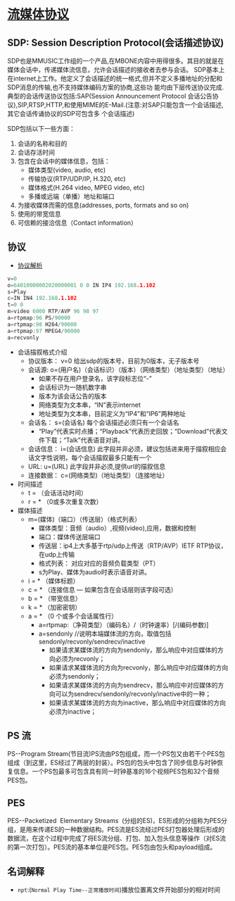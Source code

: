 # [流媒体协议](https://cloud.tencent.com/developer/article/1174457)

## SDP: Session Description Protocol(会话描述协议)

SDP也是MMUSIC工作组的一个产品,在MBONE内容中用得很多。其目的就是在媒体会话中，传递媒体流信息，允许会话描述的接收者去参与会话。 SDP基本上在internet上工作。他定义了会话描述的统一格式,但并不定义多播地址的分配和SDP消息的传输,也不支持媒体编码方案的协商,这些功 能均由下层传送协议完成.典型的会话传送协议包括:SAP(Session Announcement Protocol 会话公告协议),SIP,RTSP,HTTP,和使用MIME的E-Mail.(注意:对SAP只能包含一个会话描述,其它会话传诵协议的SDP可包含多 个会话描述)

SDP包括以下一些方面：

1. 会话的名称和目的
2. 会话存活时间
3. 包含在会话中的媒体信息，包括：
   - 媒体类型(video, audio, etc)
   - 传输协议(RTP/UDP/IP, H.320, etc)
   - 媒体格式(H.264 video, MPEG video, etc)
   - 多播或远端（单播）地址和端口
4. 为接收媒体而需的信息(addresses, ports, formats and so on)
5. 使用的带宽信息
6. 可信赖的接洽信息（Contact information）

## 协议

- [协议解析](https://blog.csdn.net/machh/article/details/51873690)

```c
v=0
o=64010000002020000001 0 0 IN IP4 192.168.1.102
s=Play
c=IN IN4 192.168.1.102
t=0 0
m=video 6000 RTP/AVP 96 98 97
a=rtpmap:96 PS/90000
a=rtpmap:98 H264/90000
a=rtpmap:97 MPEG4/90000
a=recvonly
```

- 会话描叙格式介绍
  - 协议版本： v=0 给出sdp的版本号，目前为0版本，无子版本号
  - 会话源: o=(用户名)（会话标识）（版本）（网络类型）（地址类型）（地址）
    - 如果不存在用户登录名，该字段标志位“-”
    - 会话标识为一随机数字串
    - 版本为该会话公告的版本
    - 网络类型为文本串，“IN”表示internet
    - 地址类型为文本串，目前定义为“IP4”和“IP6”两种地址
  - 会话名： s=(会话名) 每个会话描述必须只有一个会话名
    - “Play”代表实时点播；“Playback”代表历史回放；“Download”代表文件下载；“Talk”代表语音对讲。
  - 会话信息： i=(会话信息) 此字段并非必须，建议包括进来用于描叙相应会话文字性说明，每个会话描叙最多只能有一个
  - URL: u=(URL) 此字段并非必须,提供url的描叙信息
  - 连接数据： c=(网络类型)（地址类型）（连接地址）
- 时间描述
  - t = （会话活动时间）
  - r = * （0或多次重复次数）
- 媒体描述
  - m=(媒体)（端口）（传送层）（格式列表）
    - 媒体类型：音频（audio）,视频(video),应用，数据和控制
    - 端口：媒体传送层端口
    - 传送层：ip4上大多基于rtp/udp上传送（RTP/AVP）IETF RTP协议，在udp上传输
    - 格式列表： 对应对应的音频负载类型（PT）
    - s为Play、媒体为audio时表示语音对讲。
  - i = * （媒体标题）
  - c = * （连接信息 — 如果包含在会话层则该字段可选）
  - b = * （带宽信息）
  - k = * （加密密钥）
  - a = * （0 个或多个会话属性行）
    - a=rtpmap:（净荷类型）（编码名）/（时钟速率）[/(编码参数)]
    - a=sendonly     //说明本端媒体流的方向，取值包括sendonly/recvonly/sendrecv/inactive
      - 如果请求某媒体流的方向为sendonly，那么响应中对应媒体的方向必须为recvonly；
      - 如果请求某媒体流的方向为recvonly，那么响应中对应媒体的方向必须为sendonly；
      - 如果请求某媒体流的方向为sendrecv，那么响应中对应媒体的方向可以为sendrecv/sendonly/recvonly/inactive中的一种；
      - 如果请求某媒体流的方向为inactive，那么响应中对应媒体的方向必须为inactive；

## PS 流

PS--Program Stream(节目流)PS流由PS包组成，而一个PS包又由若干个PES包组成（到这里，ES经过了两层的封装）。PS包的包头中包含了同步信息与时钟恢复信息。一个PS包最多可包含具有同一时钟基准的16个视频PES包和32个音频PES包。

## PES

PES--Packetized  Elementary Streams  (分组的ES)，ES形成的分组称为PES分组，是用来传递ES的一种数据结构。PES流是ES流经过PES打包器处理后形成的数据流，在这个过程中完成了将ES流分组、打包、加入包头信息等操作（对ES流的第一次打包）。PES流的基本单位是PES包。PES包由包头和payload组成。

## 名词解释

- `npt`:(`Normal Play Time--正常播放时间`)播放位置离文件开始部分的相对时间
